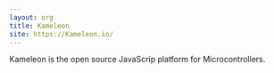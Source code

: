 ```yaml
---
layout: org
title: Kameleon
site: https://Kameleon.io/
---
```

Kameleon is the open source JavaScrip platform for Microcontrollers.
